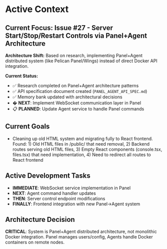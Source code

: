 # Active Context

## Current Focus: Issue #27 - Server Start/Stop/Restart Controls via Panel+Agent Architecture

**Architecture Shift:** Based on research, implementing Panel+Agent distributed system (like Pelican Panel/Wings) instead of direct Docker API integration.

**Current Status:**
- ✅ Research completed on Panel+Agent architecture patterns
- ✅ API specification document created (`PANEL_AGENT_API_SPEC.md`)
- ✅ Memory bank updated with architectural decisions
- � **NEXT**: Implement WebSocket communication layer in Panel
- 📋 **PLANNED**: Update Agent service to handle Panel commands

## Current Goals

- Cleaning up old HTML system and migrating fully to React frontend. Found: 1) Old HTML files in /public/ that need removal, 2) Backend routes serving old HTML files, 3) Empty React components (console.tsx, files.tsx) that need implementation, 4) Need to redirect all routes to React frontend

## Active Development Tasks

- **IMMEDIATE**: WebSocket service implementation in Panel
- **NEXT**: Agent command handler updates
- **THEN**: Server control endpoint modifications
- **FINALLY**: Frontend integration with new Panel→Agent system

## Architecture Decision

**CRITICAL**: System is Panel+Agent distributed architecture, not monolithic Docker integration. Panel manages users/config, Agents handle Docker containers on remote nodes.